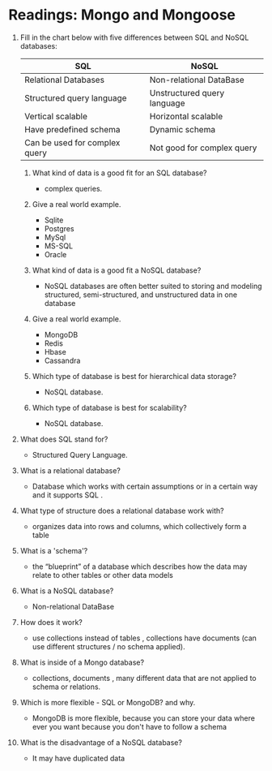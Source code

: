 # Readings: Mongo and Mongoose

1. Fill in the chart below with five differences between SQL and NoSQL databases:

   | SQL                           | NoSQL                       |
   | ----------------------------- | --------------------------- |
   | Relational Databases          | Non-relational DataBase     |
   | Structured query language     | Unstructured query language |
   | Vertical scalable             | Horizontal scalable         |
   | Have predefined schema        | Dynamic schema              |
   | Can be used for complex query | Not good for complex query  |

   1. What kind of data is a good fit for an SQL database?

      - complex queries.

   1. Give a real world example.
      - Sqlite
      - Postgres
      - MySql
      - MS-SQL
      - Oracle
   1. What kind of data is a good fit a NoSQL database?
      - NoSQL databases are often better suited to storing and modeling structured, semi-structured, and unstructured data in one database
   1. Give a real world example.
      - MongoDB
      - Redis
      - Hbase
      - Cassandra
   1. Which type of database is best for hierarchical data storage?
      - NoSQL database.
   1. Which type of database is best for scalability?
      - NoSQL database.

1. What does SQL stand for?
   - Structured Query Language.
1. What is a relational database?

   - Database which works with certain assumptions or in a certain way and it supports SQL .

1. What type of structure does a relational database work with?
   - organizes data into rows and columns, which collectively form a table
1. What is a 'schema'?
   - the “blueprint” of a database which describes how the data may relate to other tables or other data models
1. What is a NoSQL database?
   - Non-relational DataBase
1. How does it work?
   - use collections instead of tables , collections have documents (can use different structures / no schema applied).
1. What is inside of a Mongo database?
   - collections, documents , many different data that are not applied to schema or relations.
1. Which is more flexible - SQL or MongoDB? and why.
   - MongoDB is more flexible, because you can store your data where ever you want because you don't have to follow a schema
1. What is the disadvantage of a NoSQL database?
   - It may have duplicated data
